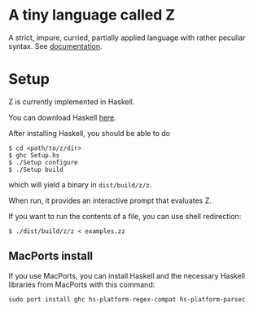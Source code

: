 A tiny language called Z
===========================

A strict, impure, curried, partially applied language with rather
peculiar syntax. See [documentation](http://chrisdone.com/z).

Setup
=====

Z is currently implemented in Haskell.

You can download Haskell [here](http://www.haskell.org/platform/).

After installing Haskell, you should be able to do

    $ cd <path/to/z/dir>
    $ ghc Setup.hs
    $ ./Setup configure
    $ ./Setup build

which will yield a binary in ``dist/build/z/z``.

When run, it provides an interactive prompt that evaluates Z.

If you want to run the contents of a file, you can use shell redirection:

    $ ./dist/build/z/z < examples.zz

MacPorts install
----------------

If you use MacPorts, you can install Haskell and the necessary Haskell libraries from MacPorts with this command:

    sudo port install ghc hs-platform-regex-compat hs-platform-parsec
